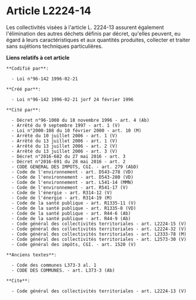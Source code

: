 # Article L2224-14

Les collectivités visées à l'article L. 2224-13 assurent également l'élimination des autres déchets définis par décret,
qu'elles peuvent, eu égard à leurs caractéristiques et aux quantités produites, collecter et traiter sans sujétions
techniques particulières.

**Liens relatifs à cet article**

	**Codifié par**:

	  - Loi n°96-142 1996-02-21

	**Créé par**:

	  - Loi n°96-142 1996-02-21 jorf 24 février 1996

	**Cité par**:

	  - Décret n°96-1008 du 18 novembre 1996 - art. 4 (Ab)
	  - Arrêté du 9 septembre 1997 - art. 1 (V)
	  - Loi n°2000-108 du 10 février 2000 - art. 10 (M)
	  - Arrêté du 10 juillet 2006 - art. 1 (V)
	  - Arrêté du 13 juillet 2006 - art. 1 (V)
	  - Arrêté du 13 juillet 2006 - art. 2 (V)
	  - Arrêté du 13 juillet 2006 - art. 3 (V)
	  - Décret n°2016-682 du 27 mai 2016 - art. 3
	  - Décret n°2016-691 du 28 mai 2016 - art. 2
	  - CODE GENERAL DES IMPOTS, CGI. - art. 279 (AbD)
	  - Code de l'environnement - art. D543-278 (VD)
	  - Code de l'environnement - art. D543-280 (VD)
	  - Code de l'environnement - art. L541-14 (MMN)
	  - Code de l'environnement - art. R541-17 (V)
	  - Code de l'énergie - art. R314-12 (V)
	  - Code de l'énergie - art. R314-19 (M)
	  - Code de la santé publique - art. R1335-11 (V)
	  - Code de la santé publique - art. R1335-8 (VD)
	  - Code de la santé publique - art. R44-6 (Ab)
	  - Code de la santé publique - art. R44-9 (Ab)
	  - Code général des collectivités territoriales - art. L2224-15 (V)
	  - Code général des collectivités territoriales - art. L2224-32 (V)
	  - Code général des collectivités territoriales - art. L2333-78 (M)
	  - Code général des collectivités territoriales - art. L2573-30 (V)
	  - Code général des impôts, CGI. - art. 1520 (V)

	**Anciens textes**:

	  - Code des communes L373-3 al. 1
	  - CODE DES COMMUNES. - art. L373-3 (Ab)

	**Cite**:

	  - Code général des collectivités territoriales - art. L2224-13 (V)

